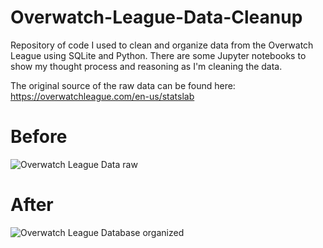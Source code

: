 # Overwatch-League-Data-Cleanup
Repository of code I used to clean and organize data from the Overwatch League using SQLite and Python. There are some Jupyter notebooks to show my thought process and reasoning as I'm cleaning the data.

The original source of the raw data can be found here: https://overwatchleague.com/en-us/statslab

# Before
![Overwatch League Data raw](https://user-images.githubusercontent.com/97869630/152226888-bdc4aa8b-30c1-4126-bbae-a083f2b9c8ba.PNG)


# After
![Overwatch League Database organized](https://user-images.githubusercontent.com/97869630/152299755-ee60dbe0-42b8-42fa-9005-88246b2a5583.PNG)
